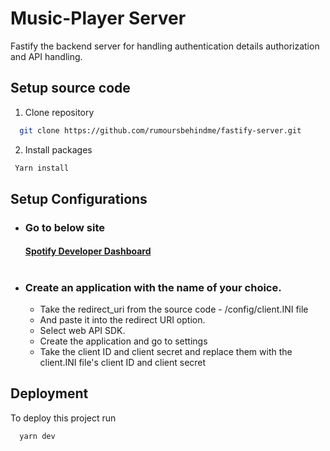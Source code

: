 
# Music-Player Server
Fastify the backend server for handling authentication details authorization and API handling.



## Setup source code

1. Clone repository

```bash
  git clone https://github.com/rumoursbehindme/fastify-server.git
```

2. Install packages
```bash
 Yarn install
```
## Setup Configurations
* ### Go to below site
   #### [Spotify Developer Dashboard](https://developer.spotify.com/dashboard)
#
* ### Create an application with the name of your choice.
    * Take the redirect_uri from the source code - /config/client.INI file
    * And paste it into the redirect URI option.
    * Select web API SDK.
    * Create the application and go to settings
    * Take the client ID and client secret and replace them with the client.INI file's client ID and client secret


## Deployment

To deploy this project run

```bash
  yarn dev
```

